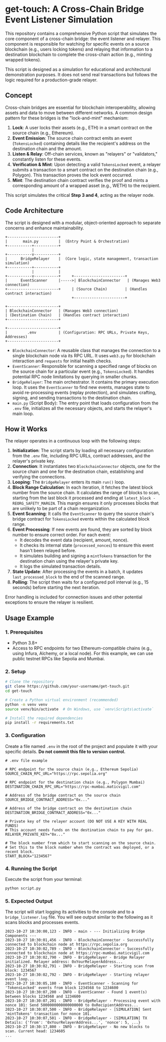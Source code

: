 # get-touch: A Cross-Chain Bridge Event Listener Simulation

This repository contains a comprehensive Python script that simulates the core component of a cross-chain bridge: the event listener and relayer. This component is responsible for watching for specific events on a source blockchain (e.g., users locking tokens) and relaying that information to a destination blockchain to complete the cross-chain action (e.g., minting wrapped tokens).

This script is designed as a simulation for educational and architectural demonstration purposes. It does not send real transactions but follows the logic required for a production-grade relayer.

## Concept

Cross-chain bridges are essential for blockchain interoperability, allowing assets and data to move between different networks. A common design pattern for these bridges is the "lock-and-mint" mechanism:

1.  **Lock**: A user locks their assets (e.g., ETH) in a smart contract on the source chain (e.g., Ethereum).
2.  **Event Emission**: The source chain contract emits an event (`TokensLocked`) containing details like the recipient's address on the destination chain and the amount.
3.  **Listen & Relay**: Off-chain services, known as "relayers" or "validators," constantly listen for these events.
4.  **Verification & Mint**: Upon detecting a valid `TokensLocked` event, a relayer submits a transaction to a smart contract on the destination chain (e.g., Polygon). This transaction proves the lock event occurred.
5.  **Mint**: The destination chain contract verifies the proof and mints a corresponding amount of a wrapped asset (e.g., WETH) to the recipient.

This script simulates the critical **Step 3 and 4**, acting as the relayer node.

## Code Architecture

The script is designed with a modular, object-oriented approach to separate concerns and enhance maintainability.

```
+-----------------------+
|       main.py         |  (Entry Point & Orchestration)
+-----------+-----------+
            |
+-----------v-----------+
|      BridgeRelayer    |  (Core logic, state management, transaction simulation)
+-----------+-----------+
            |           | 
+-----------v-----------+     +-----------------------+
|      EventScanner     |----->| BlockchainConnector   | (Manages Web3 connection)
+-----------------------+     | (Source Chain)        | (Handles contract interaction)
                              +-----------------------+

+-----------------------+
| BlockchainConnector   | (Manages Web3 connection)
| (Destination Chain)   | (Handles contract interaction)
+-----------------------+

+-----------------------+
|         .env          | (Configuration: RPC URLs, Private Keys, Addresses)
+-----------------------+
```

*   `BlockchainConnector`: A reusable class that manages the connection to a single blockchain node via its RPC URL. It uses `web3.py` for blockchain interaction and `requests` for initial health checks.
*   `EventScanner`: Responsible for scanning a specified range of blocks on the source chain for a particular event (e.g., `TokensLocked`). It handles potential RPC node limitations by querying in smaller chunks.
*   `BridgeRelayer`: The main orchestrator. It contains the primary execution loop. It uses the `EventScanner` to find new events, manages state to avoid re-processing events (replay protection), and simulates crafting, signing, and sending transactions to the destination chain.
*   `main.py` (Script Body): The entry point that loads configuration from the `.env` file, initializes all the necessary objects, and starts the relayer's main loop.

## How it Works

The relayer operates in a continuous loop with the following steps:

1.  **Initialization**: The script starts by loading all necessary configuration from the `.env` file, including RPC URLs, contract addresses, and the relayer's private key.
2.  **Connection**: It instantiates two `BlockchainConnector` objects, one for the source chain and one for the destination chain, establishing and verifying the connections.
3.  **Looping**: The `BridgeRelayer` enters its main `run()` loop.
4.  **Block Range Calculation**: In each iteration, it fetches the latest block number from the source chain. It calculates the range of blocks to scan, starting from the last block it processed and ending at `latest_block - REORG_SAFETY_MARGIN`. This margin ensures it only processes blocks that are unlikely to be part of a chain reorganization.
5.  **Event Scanning**: It calls the `EventScanner` to query the source chain's bridge contract for `TokensLocked` events within the calculated block range.
6.  **Event Processing**: If new events are found, they are sorted by block number to ensure correct order. For each event:
    *   It decodes the event data (recipient, amount, nonce).
    *   It checks its internal state (`processed_nonces`) to ensure this event hasn't been relayed before.
    *   It simulates building and signing a `mintTokens` transaction for the destination chain using the relayer's private key.
    *   It logs the simulated transaction details.
7.  **State Update**: After processing the events in a batch, it updates `last_processed_block` to the end of the scanned range.
8.  **Polling**: The script then waits for a configured poll interval (e.g., 15 seconds) before starting the next iteration.

Error handling is included for connection issues and other potential exceptions to ensure the relayer is resilient.

## Usage Example

### 1. Prerequisites

*   Python 3.8+
*   Access to RPC endpoints for two Ethereum-compatible chains (e.g., using Infura, Alchemy, or a local node). For this example, we can use public testnet RPCs like Sepolia and Mumbai.

### 2. Setup

```bash
# Clone the repository
git clone https://github.com/your-username/get-touch.git
cd get-touch

# Create a Python virtual environment (recommended)
python -m venv venv
source venv/bin/activate  # On Windows, use `venv\Scripts\activate`

# Install the required dependencies
pip install -r requirements.txt
```

### 3. Configuration

Create a file named `.env` in the root of the project and populate it with your specific details. **Do not commit this file to version control.**

```env
# .env file example

# RPC endpoint for the source chain (e.g., Ethereum Sepolia)
SOURCE_CHAIN_RPC_URL="https://rpc.sepolia.org"

# RPC endpoint for the destination chain (e.g., Polygon Mumbai)
DESTINATION_CHAIN_RPC_URL="https://rpc-mumbai.maticvigil.com"

# Address of the bridge contract on the source chain
SOURCE_BRIDGE_CONTRACT_ADDRESS="0x..."

# Address of the bridge contract on the destination chain
DESTINATION_BRIDGE_CONTRACT_ADDRESS="0x..."

# Private key of the relayer account (DO NOT USE A KEY WITH REAL FUNDS)
# This account needs funds on the destination chain to pay for gas.
RELAYER_PRIVATE_KEY="0x..."

# The block number from which to start scanning on the source chain.
# Set this to the block number when the contract was deployed, or a recent block.
START_BLOCK="1234567"

```

### 4. Running the Script

Execute the script from your terminal:

```bash
python script.py
```

### 5. Expected Output

The script will start logging its activities to the console and to a `bridge_listener.log` file. You will see output similar to the following as it scans blocks and processes events.

```
2023-10-27 10:30:00,123 - INFO - main - --- Initializing Bridge Components ---
2023-10-27 10:30:01,456 - INFO - BlockchainConnector - Successfully connected to blockchain node at https://rpc.sepolia.org
2023-10-27 10:30:02,789 - INFO - BlockchainConnector - Successfully connected to blockchain node at https://rpc-mumbai.maticvigil.com
2023-10-27 10:30:02,790 - INFO - BridgeRelayer - Bridge Relayer initialized. Relayer address: 0xYourRelayerAddress...
2023-10-27 10:30:02,791 - INFO - BridgeRelayer - Starting scan from block: 1234567
2023-10-27 10:30:02,792 - INFO - BridgeRelayer - Starting relayer event loop...
2023-10-27 10:30:05,100 - INFO - EventScanner - Scanning for 'TokensLocked' events from block 1234568 to 1234600
2023-10-27 10:30:07,200 - INFO - EventScanner - Found 1 event(s) between blocks 1234568 and 1234600
2023-10-27 10:30:07,201 - INFO - BridgeRelayer - Processing event with nonce 101: Send 5000000000000000000 to 0xRecipientAddress...
2023-10-27 10:30:07,500 - INFO - BridgeRelayer - [SIMULATION] Sent 'mintTokens' transaction for nonce 101.
2023-10-27 10:30:07,501 - INFO - BridgeRelayer - [SIMULATION] TX Details: {'from': '0xYourRelayerAddress...', 'nonce': 5, ...}
2023-10-27 10:30:17,800 - INFO - BridgeRelayer - No new blocks to scan. Current head: 1234605
...
```